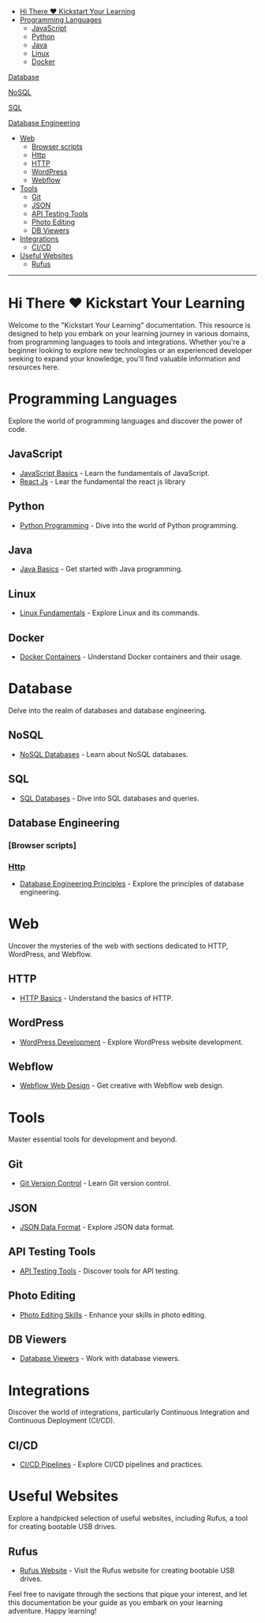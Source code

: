 - [Hi There ❤️ Kickstart Your Learning](#hi-there-️-kickstart-your-learning)
- [Programming Languages](#programming-languages)
  - [JavaScript](#javascript)
  - [Python](#python)
  - [Java](#java)
  - [Linux](#linux)
  - [Docker](#docker)

[Database](#database)

  [NoSQL](#nosql)

  [SQL](#sql)

  [Database Engineering](#database-engineering)
    
- [Web](#web)
  - [Browser scripts](#browser-scripts)
  - [Http](#http)
  - [HTTP](#http-1)
  - [WordPress](#wordpress)
  - [Webflow](#webflow)
- [Tools](#tools)
  - [Git](#git)
  - [JSON](#json)
  - [API Testing Tools](#api-testing-tools)
  - [Photo Editing](#photo-editing)
  - [DB Viewers](#db-viewers)
- [Integrations](#integrations)
  - [CI/CD](#cicd)
- [Useful Websites](#useful-websites)
  - [Rufus](#rufus)

---

# Hi There ❤️ Kickstart Your Learning

Welcome to the "Kickstart Your Learning" documentation. This resource is designed to help you embark on your learning journey in various domains, from programming languages to tools and integrations. Whether you're a beginner looking to explore new technologies or an experienced developer seeking to expand your knowledge, you'll find valuable information and resources here.

# Programming Languages

Explore the world of programming languages and discover the power of code.

## JavaScript

- [JavaScript Basics](./Js/index.md) - Learn the fundamentals of JavaScript.
- [React Js](./Js/React/index.md) - Lear the fundamental the react js library

## Python

- [Python Programming](./python/index.md) - Dive into the world of Python programming.

## Java

- [Java Basics](./Java/Basics.txt) - Get started with Java programming.

## Linux

- [Linux Fundamentals](./Linux/index.md) - Explore Linux and its commands.

## Docker

- [Docker Containers](./Docker/index.md) - Understand Docker containers and their usage.

# Database

Delve into the realm of databases and database engineering.

## NoSQL

- [NoSQL Databases](./Database/nosql/index.md) - Learn about NoSQL databases.

## SQL

- [SQL Databases](./Database/sql/index.md) - Dive into SQL databases and queries.

## Database Engineering

### [Browser scripts]

### [Http](./web/HTTP/01_web.md)

- [Database Engineering Principles](./Database/database/index.md) - Explore the principles of database engineering.

# Web

Uncover the mysteries of the web with sections dedicated to HTTP, WordPress, and Webflow.

## HTTP

- [HTTP Basics](./web/HTTP/01_web.md) - Understand the basics of HTTP.

## WordPress

- [WordPress Development](./web/wordpress/index.md) - Explore WordPress website development.

## Webflow

- [Webflow Web Design](./web/webflow/index.md) - Get creative with Webflow web design.

# Tools

Master essential tools for development and beyond.

## Git

- [Git Version Control](./tools/git/01_git.md) - Learn Git version control.

## JSON

- [JSON Data Format](./tools/json/index.md) - Explore JSON data format.

## API Testing Tools

- [API Testing Tools](./tools/index.md) - Discover tools for API testing.

## Photo Editing

- [Photo Editing Skills](./tools/edit/index.md) - Enhance your skills in photo editing.

## DB Viewers

- [Database Viewers](./tools/db/index.md) - Work with database viewers.

# Integrations

Discover the world of integrations, particularly Continuous Integration and Continuous Deployment (CI/CD).

## CI/CD

- [CI/CD Pipelines](./Integrations/index.md) - Explore CI/CD pipelines and practices.

# Useful Websites

Explore a handpicked selection of useful websites, including Rufus, a tool for creating bootable USB drives.

## Rufus

- [Rufus Website](https://rufus.ie/en/) - Visit the Rufus website for creating bootable USB drives.

Feel free to navigate through the sections that pique your interest, and let this documentation be your guide as you embark on your learning adventure. Happy learning!
